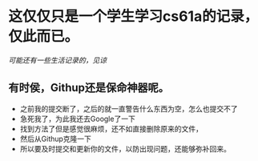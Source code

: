 # 这仅仅只是一个学生学习cs61a的记录，仅此而已。
*可能还有一些生活记录的，见谅*
## 有时侯，Githup还是保命神器呢。
- 之前我的提交断了，之后的就一直警告什么东西为空，怎么也提交不了
- 急死我了，为此我还去Google了一下
- 找到方法了但是感觉很麻烦，还不如直接删除原来的文件，
- 然后从Githup克隆一下
- 所以要及时提交和更新你的文件，以防出现问题，还能够弥补回来。
